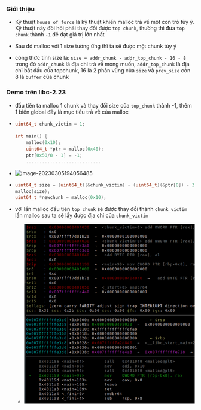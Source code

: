 ### Giới thiệu

 - Kỹ thuật `house of force` là kỹ thuật khiến malloc trả về một con trỏ tùy ý. Kỹ thuật này đòi hỏi phải thay đổi được `top chunk`, thường thì đưa `top chunk` thành `-1` để đạt giá trị lớn nhất

- Sau đó malloc với 1 size tương ứng thì ta sẽ được một chunk tùy ý

- công thức tính size là: `size = addr_chunk - addr_top_chunk - 16 - 8` trong đó `addr_chunk` là địa chỉ trả về mong muốn,  `addr_top_chunk` là địa chỉ bắt đầu của topchunk, 16 là 2 phân vùng của `size` và `prev_size` còn 8 là `buffer` của chunk

### Demo trên libc-2.23

 - đầu tiên ta malloc 1 chunk và thay đổi size của `top_chunk` thành -1, thêm 1 biến global đây là mục tiêu trả về của malloc

 - ```c
   uint64_t chunk_victim = 1; 
   
   int main() {
       malloc(0x10);
       uint64_t *ptr = malloc(0x40);
       ptr[0x50/8 - 1] = -1;
       ............................
   ```

 - ![image-20230305194056485](./assets/image-20230305194056485.png)

 - ```c
   uint64_t size = (uint64_t)(&chunk_victim) - (uint64_t)(&ptr[8]) - 3*sizeof(uint64_t);
   malloc(size);
   uint64_t *newchunk = malloc(0x10);
   ```

 - với lần malloc đầu tiên `top_chunk` sẽ được thay đổi thành `chunk_victim` lần malloc sau ta sẽ lấy được địa chỉ của `chunk_victim`

	- ![image-20230305195825527](./assets/image-20230305195825527.png)